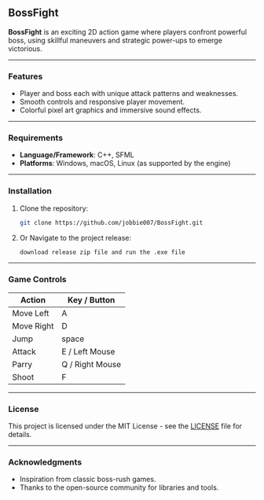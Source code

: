 ## BossFight

**BossFight** is an exciting 2D action game where players confront powerful boss, using skillful maneuvers and strategic power-ups to emerge victorious.

---

### Features

* Player and boss each with unique attack patterns and weaknesses.
* Smooth controls and responsive player movement.
* Colorful pixel art graphics and immersive sound effects.

---

### Requirements

* **Language/Framework**: C++, SFML
* **Platforms**: Windows, macOS, Linux (as supported by the engine)

---

### Installation

1. Clone the repository:

   ```bash
   git clone https://github.com/jobbie007/BossFight.git
   ```
2. Or Navigate to the project release:

   ```bash
   download release zip file and run the .exe file 
   ```

---

### Game Controls

| Action     | Key / Button    |
| ---------- | --------------- |
| Move Left  | A               |
| Move Right | D               |
| Jump       | space           |
| Attack     | E / Left Mouse  |
| Parry      | Q / Right Mouse |
| Shoot      | F               |

---

### License

This project is licensed under the MIT License - see the [LICENSE](LICENSE) file for details.

---

### Acknowledgments

* Inspiration from classic boss-rush games.
* Thanks to the open-source community for libraries and tools.

